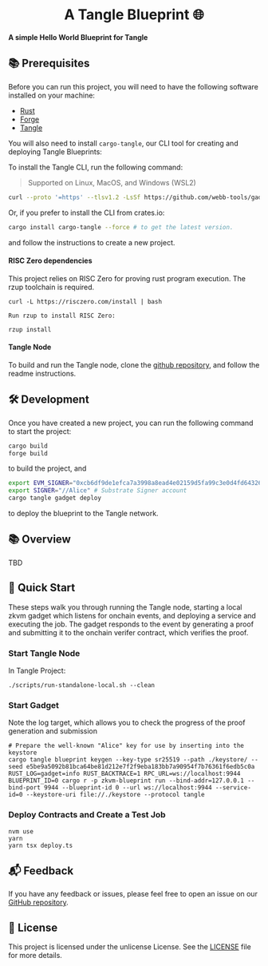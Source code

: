 # <h1 align="center"> A Tangle Blueprint 🌐 </h1>

**A simple Hello World Blueprint for Tangle**

## 📚 Prerequisites
Before you can run this project, you will need to have the following software installed on your machine:

- [Rust](https://www.rust-lang.org/tools/install)
- [Forge](https://getfoundry.sh)
- [Tangle](https://github.com/webb-tools/tangle?tab=readme-ov-file#-getting-started-)

You will also need to install `cargo-tangle`, our CLI tool for creating and deploying Tangle Blueprints:

To install the Tangle CLI, run the following command:

> Supported on Linux, MacOS, and Windows (WSL2)

```bash
curl --proto '=https' --tlsv1.2 -LsSf https://github.com/webb-tools/gadget/releases/download/cargo-tangle-v0.1.2/cargo-tangle-installer.sh | sh
```

Or, if you prefer to install the CLI from crates.io:

```bash
cargo install cargo-tangle --force # to get the latest version.
```
and follow the instructions to create a new project.


#### RISC Zero dependencies
This project relies on RISC Zero for proving rust program execution. The rzup toolchain is required.

```shell
curl -L https://risczero.com/install | bash

Run rzup to install RISC Zero:

rzup install
```

#### Tangle Node
To build and run the Tangle node, clone the [github repository](https://github.com/tangle-network/tangle), and follow the readme instructions.

## 🛠️ Development

Once you have created a new project, you can run the following command to start the project:

```sh
cargo build
forge build
```
to build the project, and


```sh
export EVM_SIGNER="0xcb6df9de1efca7a3998a8ead4e02159d5fa99c3e0d4fd6432667390bb4726854" # EVM signer account
export SIGNER="//Alice" # Substrate Signer account
cargo tangle gadget deploy
```
to deploy the blueprint to the Tangle network.

## 📚 Overview

TBD

## 🚄 Quick Start
These steps walk you through running the Tangle node, starting a local zkvm gadget which listens for onchain events, and deploying a service and executing the job. The gadget responds to the event by generating a proof and submitting it to the onchain verifer contract, which verifies the proof.

### Start Tangle Node
In Tangle Project:
```shell
./scripts/run-standalone-local.sh --clean
```

### Start Gadget
Note the log target, which allows you to check the progress of the proof generation and submission
```shell
# Prepare the well-known "Alice" key for use by inserting into the keystore
cargo tangle blueprint keygen --key-type sr25519 --path ./keystore/ --seed e5be9a5092b81bca64be81d212e7f2f9eba183bb7a90954f7b76361f6edb5c0a
RUST_LOG=gadget=info RUST_BACKTRACE=1 RPC_URL=ws://localhost:9944 BLUEPRINT_ID=0 cargo r -p zkvm-blueprint run --bind-addr=127.0.0.1 --bind-port 9944 --blueprint-id 0 --url ws://localhost:9944 --service-id=0 --keystore-uri file://./keystore --protocol tangle
```

### Deploy Contracts and Create a Test Job
```shell
nvm use
yarn
yarn tsx deploy.ts 
```



## 📬 Feedback

If you have any feedback or issues, please feel free to open an issue on our [GitHub repository](https://github.com/webb-tools/blueprint-template/issues).

## 📜 License

This project is licensed under the unlicense License. See the [LICENSE](./LICENSE) file for more details.
